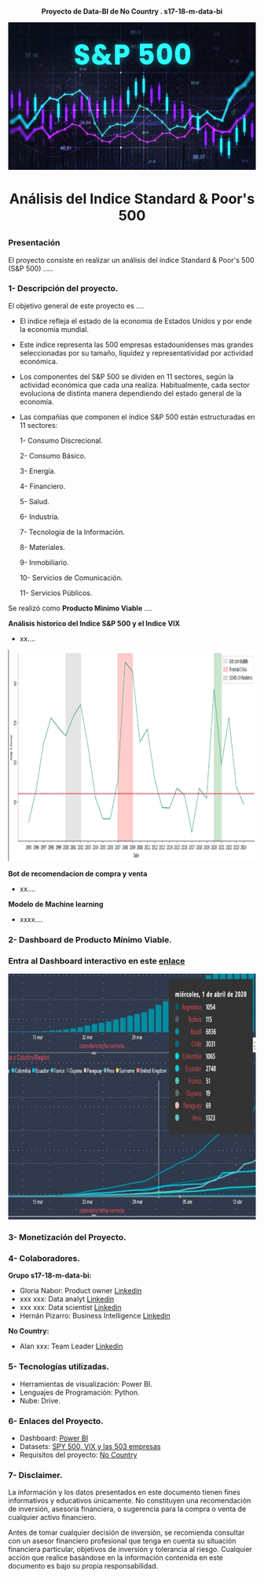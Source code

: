 **<p align="center">Proyecto de Data-BI de No Country . s17-18-m-data-bi</p>**

<img src="Imagenes\SP500.jpg" width="1010" height="300">

#  **<p align="center">Análisis del Indice Standard & Poor's 500</p>**

### Presentación
El proyecto consiste en realizar un análisis del índice Standard & Poor's 500 (S&P 500) .....

### **1- Descripción del proyecto.**

El objetivo general de este proyecto es ....

- El indice refleja el estado de la economia de Estados Unidos y por ende la economia mundial.

- Este indice representa las 500 empresas estadounidenses mas grandes seleccionadas por su tamaño, liquidez y representatividad por actividad económica.

- Los componentes del S&P 500 se dividen en 11 sectores, según la actividad económica que cada una realiza. Habitualmente, cada sector evoluciona de distinta manera dependiendo del estado general de la economía.

- Las compañías que componen el índice S&P 500 están estructuradas en 11 sectores:

    1- Consumo Discrecional.

    2- Consumo Básico.

    3- Energía.

    4- Financiero.

    5- Salud.

    6- Industria.

    7- Tecnología de la Información.

    8- Materiales.

    9- Inmobiliario.

    10- Servicios de Comunicación.

    11- Servicios Públicos.




Se realizó como **Producto Minimo Viable** ....

**Análisis historico del Indice S&P 500 y el Indice VIX**
- xx....
<img src="Imagenes\vix_95al24.jpg" width="1010" height="430">

**Bot de recomendacion de compra y venta**
- xx....

**Modelo de Machine learning**
- xxxx....



### **2- Dashboard de Producto Mínimo Viable.**
### Entra al Dashboard interactivo en este [enlace](enlaceapowerbi)
<img src="Imagenes\powerbi.jpeg" width="1010" height="500">

### **3- Monetización del Proyecto.**


### **4- Colaboradores.**

**Grupo s17-18-m-data-bi:**
  - Gloria Nabor:  Product owner [Linkedin]()
  - xxx xxx: Data analyt [Linkedin]() 
  - xxx xxx: Data scientist [Linkedin]()
  - Hernán Pizarro: Business Intelligence [Linkedin](https://www.linkedin.com/in/hern%C3%A1n-pizarro-683679268/) 

**No Country:**
 - Alan xxx: Team Leader [Linkedin]()


### **5- Tecnologías utilizadas.**
- Herramientas de visualización: Power BI.
- Lenguajes de Programación: Python.
- Nube: Drive.


### **6- Enlaces del Proyecto.**
- Dashboard: [Power BI](xxx)
- Datasets: [SPY 500, VIX y las 503 empresas](xxx)
- Requisitos del proyecto: [No Country](https://drive.google.com/drive/folders/1kH9YZNrl84T8EldJYO_1q81jJXVeh6aq)

### **7- Disclaimer.**

La información y los datos presentados en este documento tienen fines informativos y educativos únicamente. No constituyen una recomendación de inversión, asesoría financiera, o sugerencia para la compra o venta de cualquier activo financiero. 

Antes de tomar cualquier decisión de inversión, se recomienda consultar con un asesor financiero profesional que tenga en cuenta su situación financiera particular, objetivos de inversión y tolerancia al riesgo. Cualquier acción que realice basándose en la información contenida en este documento es bajo su propia responsabilidad.

